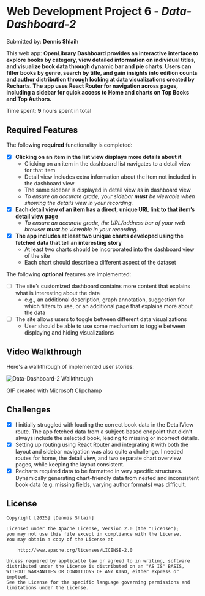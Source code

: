 # Web Development Project 6 - *Data-Dashboard-2*

Submitted by: **Dennis Shlaih**

This web app: **OpenLibrary Dashboard provides an interactive interface to explore books by category, view detailed information on individual titles, and visualize book data through dynamic bar and pie charts. Users can filter books by genre, search by title, and gain insights into edition counts and author distribution through looking at  data visualizations created by Recharts. The app uses React Router for navigation across pages, including a sidebar for quick access to Home and charts on Top Books and Top Authors.**

Time spent: **9** hours spent in total

## Required Features

The following **required** functionality is completed:

- [X] **Clicking on an item in the list view displays more details about it**
  - Clicking on an item in the dashboard list navigates to a detail view for that item
  - Detail view includes extra information about the item not included in the dashboard view
  - The same sidebar is displayed in detail view as in dashboard view
  - *To ensure an accurate grade, your sidebar **must** be viewable when showing the details view in your recording.*
- [X] **Each detail view of an item has a direct, unique URL link to that item’s detail view page**
  -  *To ensure an accurate grade, the URL/address bar of your web browser **must** be viewable in your recording.*
- [X] **The app includes at least two unique charts developed using the fetched data that tell an interesting story**
  - At least two charts should be incorporated into the dashboard view of the site
  - Each chart should describe a different aspect of the dataset

The following **optional** features are implemented:

- [ ] The site’s customized dashboard contains more content that explains what is interesting about the data 
  - e.g., an additional description, graph annotation, suggestion for which filters to use, or an additional page that explains more about the data
- [ ] The site allows users to toggle between different data visualizations
  - User should be able to use some mechanism to toggle between displaying and hiding visualizations 

## Video Walkthrough

Here's a walkthrough of implemented user stories:

![Data-Dashboard-2 Walkthrough](https://github.com/user-attachments/assets/1986b764-b11a-465a-9681-414f6c9d59b2)

GIF created with Microsoft Clipchamp

## Challenges

- [X] I initially struggled with loading the correct book data in the DetailView route. The app fetched data from a subject-based endpoint that didn’t always include the selected book, leading to missing or incorrect details. 
- [X] Setting up routing using React Router and integrating it with both the layout and sidebar navigation was also quite a challenge. I needed routes for home, the detail view, and two separate chart overview pages, while keeping the layout consistent.
- [X] Recharts required data to be formatted in very specific structures. Dynamically generating chart-friendly data from nested and inconsistent book data (e.g. missing fields, varying author formats) was difficult.

## License

    Copyright [2025] [Dennis Shlaih]

    Licensed under the Apache License, Version 2.0 (the "License");
    you may not use this file except in compliance with the License.
    You may obtain a copy of the License at

        http://www.apache.org/licenses/LICENSE-2.0

    Unless required by applicable law or agreed to in writing, software
    distributed under the License is distributed on an "AS IS" BASIS,
    WITHOUT WARRANTIES OR CONDITIONS OF ANY KIND, either express or implied.
    See the License for the specific language governing permissions and
    limitations under the License.
